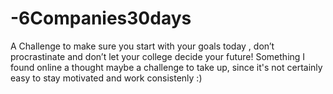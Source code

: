 # -6Companies30days
A Challenge to make sure you start with your goals today , don’t procrastinate and don’t let your college decide your future! Something I found online a thought maybe a challenge to take up, since it's not certainly easy to stay motivated and work consistenly :)
